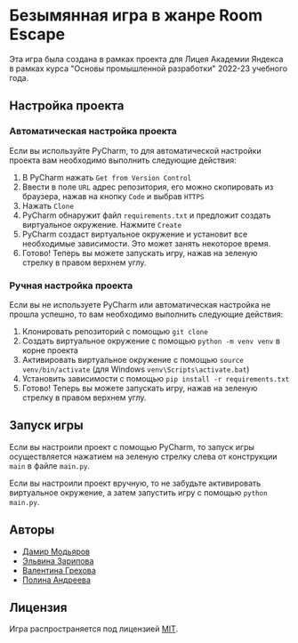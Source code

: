 # Безымянная игра в жанре Room Escape

Эта игра была создана в рамках проекта для Лицея Академии Яндекса 
в рамках курса "Основы промышленной разработки" 2022-23 учебного года.

## Настройка проекта

### Автоматическая настройка проекта

Если вы используйте PyCharm, то для автоматической настройки проекта
вам необходимо выполнить следующие действия:

1. В PyCharm нажать `Get from Version Control`
2. Ввести в поле `URL` адрес репозитория, его можно скопировать из
   браузера, нажав на кнопку `Code` и выбрав `HTTPS`
3. Нажать `Clone`
4. PyCharm обнаружит файл `requirements.txt` и предложит создать
   виртуальное окружение. Нажмите `Create`
5. PyCharm создаст виртуальное окружение и установит все необходимые
   зависимости. Это может занять некоторое время.
6. Готово! Теперь вы можете запускать игру, нажав на зеленую стрелку
   в правом верхнем углу.

### Ручная настройка проекта

Если вы не используете PyCharm или автоматическая настройка не
прошла успешно, то вам необходимо выполнить следующие действия:

1. Клонировать репозиторий с помощью `git clone`
2. Создать виртуальное окружение с помощью `python -m venv venv` в
   корне проекта
3. Активировать виртуальное окружение с помощью `source venv/bin/activate` 
   (для Windows `venv\Scripts\activate.bat`)
4. Установить зависимости с помощью `pip install -r requirements.txt`
5. Готово! Теперь вы можете запускать игру, нажав на зеленую стрелку
   в правом верхнем углу.

## Запуск игры

Если вы настроили проект с помощью PyCharm, то запуск игры осуществляется
нажатием на зеленую стрелку слева от конструкции `main` в файле `main.py`.

Если вы настроили проект вручную, то не забудьте активировать виртуальное
окружение, а затем запустить игру с помощью `python main.py`.

## Авторы

* [Дамир Модьяров](https://otomir23.me)
* [Эльвина Зарипова](https://github.com/elvinazet)
* [Валентина Грехова](https://github.com/WitchElizabeth)
* [Полина Андреева](https://github.com/AndreevaPOLINA)

## Лицензия

Игра распространяется под лицензией [MIT](LICENSE.md).